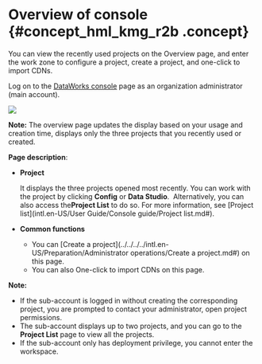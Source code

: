 # Overview of console {#concept_hml_kmg_r2b .concept}

You can view the recently used projects on the Overview page, and enter the work zone to configure a project, create a project, and one-click to import CDNs.

Log on to the [DataWorks console](https://workbench.data.aliyun.com/console) page as an organization administrator \(main account\).

![](http://static-aliyun-doc.oss-cn-hangzhou.aliyuncs.com/assets/img/16186/15373509078728_en-US.jpg)

**Note:** The overview page updates the display based on your usage and creation time, displays only the three projects that you recently used or created.

**Page description**:

-   **Project**

    It displays the three projects opened most recently. You can work with the project by clicking **Config** or **Data Studio**.  Alternatively, you can also access the**Project List** to do so. For more information, see [Project list](intl.en-US/User Guide/Console guide/Project list.md#).

-   **Common functions**
    -   You can [Create a project](../../../../intl.en-US/Preparation/Administrator operations/Create a project.md#) on this page.
    -   You can also One-click to import CDNs on this page.

**Note:** 

-   If the sub-account is logged in without creating the corresponding project, you are prompted to contact your administrator, open project permissions.
-   The sub-account displays up to two projects, and you can go to the **Project List** page to view all the projects.
-   If the sub-account only has deployment privilege, you cannot enter the workspace.


